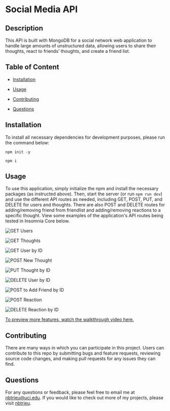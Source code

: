 # Social Media API
## Description

This API is built with MongoDB for a social network web application to handle large amounts of unstructured data, allowing users to share their thoughts, react to friends’ thoughts, and create a friend list.

## Table of Content

* [Installation](#installation)

* [Usage](#usage)

* [Contributing](#contributing)

* [Questions](#questions)   


## Installation

To install all necessary dependencies for development purposes, please run the command below:  

``npm init -y``  

``npm i``


## Usage

To use this application, simply initialize the npm and install the necessary packages (as instructed above). Then, start the server (or run `npm run dev`) and use the different API routes as needed, including GET, POST, PUT, and DELETE for users and thoughts. There are also POST and DELETE routes for adding/removing friend from friendlist and adding/removing reactions to a specific thought. View some examples of the application's API routes being tested in Insomnia Core below.
 

![GET Users](./assets/screenshots/GET-users.png)
 
![GET Thoughts](./assets/screenshots/GET-thoughts.png)  

![GET User by ID](./assets/screenshots/GET-user-byID.png)  

![POST New Thought](./assets/screenshots/POST-thought.png)  

![PUT Thought by ID](./assets/screenshots/PUT-thought.png)  

![DELETE User by ID](./assets/screenshots/DELETE-user.png)

![POST to Add Friend by ID](./assets/screenshots/POST-friend.png)

![POST Reaction](./assets/screenshots/POST-reaction.png)

![DELETE Reaction by ID](./assets/screenshots/DELETE-reaction.png)

[To preview more features, watch the walkthrough video here.](https://drive.google.com/file/d/1nrQ3geWw5qHMHthgyd0plnafEOp6xEpp/view)


## Contributing

There are many ways in which you can participate in this project.
Users can contribute to this repo by submitting bugs and feature requests, reviewing source code changes, and making pull requests for any issues they can find.    


## Questions

For any questions or feedback, please feel free to email me at nbtrieu@uci.edu.
If you would like to check out more of my projects, please visit [nbtrieu](https://github.com/nbtrieu).

